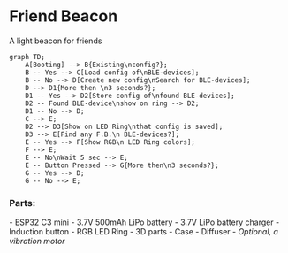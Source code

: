 # Friend Beacon
A light beacon for friends

```mermaid
graph TD;
    A[Booting] --> B{Existing\nconfig?};
    B -- Yes --> C[Load config of\nBLE-devices];
    B -- No --> D[Create new config\nSearch for BLE-devices];
    D --> D1{More then \n3 seconds?};
    D1 -- Yes --> D2[Store config of\nfound BLE-devices];
    D2 -- Found BLE-device\nshow on ring --> D2;
    D1 -- No --> D;
    C --> E;
    D2 --> D3[Show on LED Ring\nthat config is saved];
    D3 --> E[Find any F.B.\n BLE-devices?];
    E -- Yes --> F[Show RGB\n LED Ring colors];
    F --> E;
    E -- No\nWait 5 sec --> E;
    E -- Button Pressed --> G{More then\n3 seconds?};
    G -- Yes --> D;
    G -- No --> E;
```

<h3>Parts:</h3>
- ESP32 C3 mini
- 3.7V 500mAh LiPo battery
- 3.7V LiPo battery charger
- Induction button
- RGB LED Ring
- 3D parts
  - Case
  - Diffuser
- <i>Optional, a vibration motor</i>

